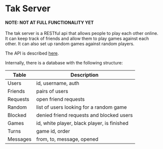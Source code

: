 Tak Server
==========

#### NOTE: NOT AT FULL FUNCTIONALITY YET

The tak server is a RESTful api that allows people to play each other online.
It can keep track of friends and allow them to play games against each other.
It can also set up random games against random players.

The API is described [here](api.md).

Internally, there is a database with the following structure:

| Table     | Description                                           |
|-----------|-------------------------------------------------------|
| Users     | id, username, auth                                    |
| Friends   | pairs of users                                        |
| Requests  | open friend requests                                  |
| Random    | list of users looking for a random game               |
| Blocked   | denied friend requests and blocked users              |
| Games     | id, white player, black player, is finished           |
| Turns     | game id, order                                        |
| Messages  | from, to, message, opened                             |
